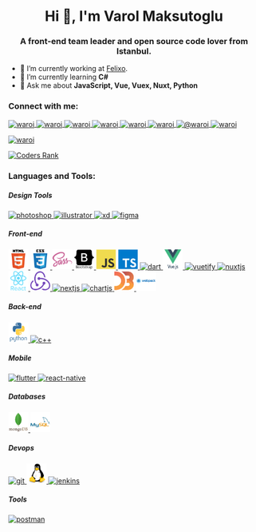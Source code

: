 <h1 align="center">Hi 👋, I'm Varol Maksutoglu</h1>
<h3 align="center">A front-end team leader and open source code lover from Istanbul.</h3>

- 🔭 I’m currently working at [Felixo](https://felixo.com).
- 🌱 I’m currently learning **C#** 
- 💬 Ask me about **JavaScript, Vue, Vuex, Nuxt, Python**

<h3 align="left">Connect with me:</h3>
<p align="left">
  <a href="https://twitter.com/waroi" target="blank">
    <img
      align="center"
      src="https://upload.wikimedia.org/wikipedia/commons/thumb/4/4f/Twitter-logo.svg/1024px-Twitter-logo.svg.png"
      alt="waroi"
      height="40"
      width="40"
    />
  </a>
  <a href="https://linkedin.com/in/waroi" target="blank">
    <img
      align="center"
      src="https://cdns.iconmonstr.com/wp-content/assets/preview/2012/240/iconmonstr-linkedin-2.png"
      alt="waroi"
      height="40"
      width="40"
    />
  </a>
  <a href="https://fb.com/waroi" target="blank">
    <img
      align="center"
      src="https://cdns.iconmonstr.com/wp-content/assets/preview/2012/240/iconmonstr-facebook-2.png"
      alt="waroi"
      height="40"
      width="40"
    />
  </a>
  <a href="https://instagram.com/waroi" target="blank">
    <img
      align="center"
      src="https://cdns.iconmonstr.com/wp-content/assets/preview/2016/240/iconmonstr-instagram-12.png"
      alt="waroi"
      height="40"
      width="40"
    />
  </a>
  <a href="https://dribbble.com/waroi" target="blank">
    <img
      align="center"
      src="https://cdns.iconmonstr.com/wp-content/assets/preview/2012/240/iconmonstr-dribbble-2.png"
      alt="waroi"
      height="40"
      width="40"
    />
  </a>
  <a href="https://www.behance.net/waroi" target="blank">
    <img
      align="center"
      src="https://cdns.iconmonstr.com/wp-content/assets/preview/2012/240/iconmonstr-behance-2.png"
      alt="waroi"
      height="40"
      width="40"
    />
  </a>
  <a href="https://medium.com/@waroi" target="blank">
    <img
      align="center"
      src="https://cdns.iconmonstr.com/wp-content/assets/preview/2018/240/iconmonstr-medium-2.png"
      alt="@waroi"
      height="40"
      width="40"
    />
  </a>
  <a href="https://www.youtube.com/c/varolmaksutoglu" target="blank">
    <img
      align="center"
      src="https://cdns.iconmonstr.com/wp-content/assets/preview/2013/240/iconmonstr-youtube-7.png"
      alt="waroi"
      height="40"
      width="40"
    />
  </a>
</p>

<p align="left"> <a href="https://github.com/ryo-ma/github-profile-trophy"><img src="https://github-profile-trophy.vercel.app/?username=waroi&theme=dracula" alt="waroi" /></a> </p>

<p align="left">
  <a href="https://profile.codersrank.io/user/waroi/" target="_blank">
    <img
      src="https://cr-ss-service.azurewebsites.net/api/ScreenShot?widget=summary&username=waroi"
      alt="Coders Rank"
      width="300"
    />
  </a>
</p>

<h3 align="left">Languages and Tools:</h3>
<h5>Design Tools</h5>
<p align="left">
  <a href="https://www.photoshop.com/en" target="_blank">
    <img
      src="https://raw.githubusercontent.com/rdimascio/icons/master/icons/color/photoshop.svg"
      alt="photoshop"
      width="40"
      height="40"
    />
  </a>
  <a href="https://www.adobe.com/in/products/illustrator.html" target="_blank">
    <img
      src="https://www.vectorlogo.zone/logos/adobe_illustrator/adobe_illustrator-icon.svg"
      alt="illustrator"
      width="40"
      height="40"
    />
  </a>
  <a href="https://www.adobe.com/products/xd.html" target="_blank">
    <img
      src="https://cdn.worldvectorlogo.com/logos/adobe-xd.svg"
      alt="xd"
      width="40"
      height="40"
    />
  </a>
  <a href="https://www.figma.com/" target="_blank">
    <img
      src="https://www.vectorlogo.zone/logos/figma/figma-icon.svg"
      alt="figma"
      width="40"
      height="40"
    />
  </a>
</p>
<h5>Front-end</h5>
<p align="left">
  <a href="https://www.w3.org/html/" target="_blank">
    <img
      src="https://raw.githubusercontent.com/devicons/devicon/master/icons/html5/html5-original-wordmark.svg"
      alt="html5"
      width="40"
      height="40"
    />
  </a>
  <a href="https://www.w3schools.com/css/" target="_blank">
    <img
      src="https://raw.githubusercontent.com/devicons/devicon/master/icons/css3/css3-original-wordmark.svg"
      alt="css3"
      width="40"
      height="40"
    />
  </a>
  <a href="https://sass-lang.com" target="_blank">
    <img
      src="https://raw.githubusercontent.com/devicons/devicon/master/icons/sass/sass-original.svg"
      alt="sass"
      width="40"
      height="40"
    />
  </a>

  <a href="https://getbootstrap.com" target="_blank">
    <img
      src="https://raw.githubusercontent.com/devicons/devicon/master/icons/bootstrap/bootstrap-plain-wordmark.svg"
      alt="bootstrap"
      width="40"
      height="40"
    />
  </a>
  <a
    href="https://developer.mozilla.org/en-US/docs/Web/JavaScript"
    target="_blank"
  >
    <img
      src="https://raw.githubusercontent.com/devicons/devicon/master/icons/javascript/javascript-original.svg"
      alt="javascript"
      width="40"
      height="40"
    />
  </a>
  <a href="https://www.typescriptlang.org/" target="_blank">
    <img
      src="https://raw.githubusercontent.com/devicons/devicon/master/icons/typescript/typescript-original.svg"
      alt="typescript"
      width="40"
      height="40"
    />
  </a>
  <a href="https://dart.dev" target="_blank">
    <img
      src="https://www.vectorlogo.zone/logos/dartlang/dartlang-icon.svg"
      alt="dart"
      width="40"
      height="40"
    />
  </a>
  <a href="https://vuejs.org/" target="_blank">
    <img
      src="https://raw.githubusercontent.com/devicons/devicon/master/icons/vuejs/vuejs-original-wordmark.svg"
      alt="vuejs"
      width="40"
      height="40"
    />
  </a>
  <a href="https://vuetifyjs.com/en/" target="_blank">
    <img
      src="https://bestofjs.org/logos/vuetify.svg"
      alt="vuetify"
      width="40"
      height="40"
    />
  </a>
  <a href="https://nuxtjs.org/" target="_blank">
    <img
      src="https://www.vectorlogo.zone/logos/nuxtjs/nuxtjs-icon.svg"
      alt="nuxtjs"
      width="40"
      height="40"
    />
  </a>
  <a href="https://reactjs.org/" target="_blank">
    <img
      src="https://raw.githubusercontent.com/devicons/devicon/master/icons/react/react-original-wordmark.svg"
      alt="react"
      width="40"
      height="40"
    />
  </a>
  <a href="https://redux.js.org" target="_blank">
    <img
      src="https://raw.githubusercontent.com/devicons/devicon/master/icons/redux/redux-original.svg"
      alt="redux"
      width="40"
      height="40"
    />
  </a>
  <a href="https://nextjs.org/" target="_blank">
    <img
      src="https://www.rlogical.com/wp-content/uploads/2021/08/Rlogical-Blog-Images-thumbnail.png"
      alt="nextjs"
      width="40"
      height="40"
    />
  </a>
  <a href="https://www.chartjs.org" target="_blank">
    <img
      src="https://www.chartjs.org/media/logo-title.svg"
      alt="chartjs"
      width="40"
      height="40"
    />
  </a>
  <a href="https://d3js.org/" target="_blank">
    <img
      src="https://raw.githubusercontent.com/devicons/devicon/master/icons/d3js/d3js-original.svg"
      alt="d3js"
      width="40"
      height="40"
    />
  </a>
  <a href="https://webpack.js.org" target="_blank">
    <img
      src="https://raw.githubusercontent.com/devicons/devicon/d00d0969292a6569d45b06d3f350f463a0107b0d/icons/webpack/webpack-original-wordmark.svg"
      alt="webpack"
      width="40"
      height="40"
    />
  </a>
</p>
<h5>Back-end</h5>
<p align="left">
  <a href="https://python.org" target="_blank">
    <img
      src="https://raw.githubusercontent.com/devicons/devicon/master/icons/python/python-original-wordmark.svg"
      alt="python"
      width="40"
      height="40"
    />
  </a>
  <a href="https://isocpp.org/" target="_blank">
    <img
      src="https://upload.wikimedia.org/wikipedia/commons/thumb/1/18/ISO_C%2B%2B_Logo.svg/306px-ISO_C%2B%2B_Logo.svg.png"
      alt="c++"
      width="40"
      height="40"
    />
  </a>
  
</p>
<h5>Mobile</h5>
<p align="left">
  <a href="https://flutter.dev" target="_blank">
    <img
      src="https://www.vectorlogo.zone/logos/flutterio/flutterio-icon.svg"
      alt="flutter"
      width="40"
      height="40"
    />
  </a>
  <a href="https://reactnative.dev/" target="_blank">
    <img
      src="https://erdincuzun.com/wp-content/uploads/2019/04/react-native-logo.png"
      alt="react-native"
      width="40"
      height="40"
    />
  </a>
</p>
<h5>Databases</h5>
<p align="left">
  <a href="https://www.mongodb.com/" target="_blank">
    <img
      src="https://raw.githubusercontent.com/devicons/devicon/master/icons/mongodb/mongodb-original-wordmark.svg"
      alt="mongodb"
      width="40"
      height="40"
    />
  </a>
  <a href="https://www.mysql.com/" target="_blank">
    <img
      src="https://raw.githubusercontent.com/devicons/devicon/master/icons/mysql/mysql-original-wordmark.svg"
      alt="mysql"
      width="40"
      height="40"
    />
  </a>
</p>
<h5>Devops</h5>
<p align="left">
  <a href="https://git-scm.com/" target="_blank">
    <img
      src="https://www.vectorlogo.zone/logos/git-scm/git-scm-icon.svg"
      alt="git"
      width="40"
      height="40"
    />
  </a>
  <a href="https://www.linux.org/" target="_blank">
    <img
      src="https://raw.githubusercontent.com/devicons/devicon/master/icons/linux/linux-original.svg"
      alt="linux"
      width="40"
      height="40"
    />
  </a>
  <a href="https://www.jenkins.io/" target="_blank">
    <img
      src="https://upload.wikimedia.org/wikipedia/commons/thumb/e/e9/Jenkins_logo.svg/1200px-Jenkins_logo.svg.png"
      alt="jenkins"
      width="40"
      height="40"
    />
  </a>
</p>
<h5>Tools</h5>
<p align="left">
  <a href="https://postman.com" target="_blank">
    <img
      src="https://www.vectorlogo.zone/logos/getpostman/getpostman-icon.svg"
      alt="postman"
      width="40"
      height="40"
    />
  </a>
</p>
